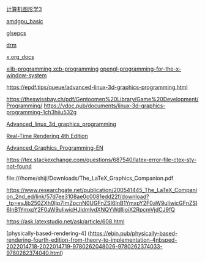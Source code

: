 [计算机图形学3](https://github.com/tiger8888/books-4/blob/master/%E3%80%8A%E8%AE%A1%E7%AE%97%E6%9C%BA%E5%9B%BE%E5%BD%A2%E5%AD%A6%E3%80%8B(%E7%AC%AC%E4%B8%89%E7%89%88).pdf)

[amdgpu_basic](https://www.olcf.ornl.gov/wp-content/uploads/2019/10/ORNL_Application_Readiness_Workshop-AMD_GPU_Basics.pdf )

[glsepcs](https://registry.khronos.org/OpenGL/specs/gl/)

[drm](https://dri.freedesktop.org/docs/drm/)

[x.org_docs](https://www.x.org/docs/)

[xlib-programming ](https://www.niksula.hut.fi/~jkirma/books/xlib.pdf)
[xcb-programming](https://www.x.org/releases/X11R7.6/doc/libxcb/tutorial/index.html)
[opengl-programming-for-the-x-window-system](https://vdoc.pub/download/opengl-programming-for-the-x-window-system-pctmgj1om5k0)

https://epdf.tips/queue/advanced-linux-3d-graphics-programming.html

https://theswissbay.ch/pdf/Gentoomen%20Library/Game%20Development/Programming/
https://vdoc.pub/documents/linux-3d-graphics-programming-1ch3hiiu532g


[Advanced_linux_3d_graphics_programming](https://nibmehub.com/opac-service/pdf/read/Advanced%20Linux%203D%20Graphics%20Programming.pdf)

[Real-Time Rendering 4th Edition ](https://blog.csdn.net/qq_26625581/article/details/122054608)

[Advanced_Graphics_Programming-EN](http://www.r-5.org/files/books/computers/algo-list/realtime-3d/Tom_McReynolds-Advanced_Graphics_Programming-EN.pdf)

https://tex.stackexchange.com/questions/687540/latex-error-file-ctex-sty-not-found

file:///home/shiji/Downloads/The_LaTeX_Graphics_Companion.pdf

https://www.researchgate.net/publication/200541445_The_LaTeX_Companion_2nd_ed/link/57d7ee3108ae0c0081edd22f/download?_tp=eyJjb250ZXh0Ijp7ImZpcnN0UGFnZSI6InB1YmxpY2F0aW9uIiwicGFnZSI6InB1YmxpY2F0aW9uIiwicHJldmlvdXNQYWdlIjoiX2RpcmVjdCJ9fQ

https://ask.latexstudio.net/ask/article/608.html

[physically-based-rendering-4] (https://ebin.pub/physically-based-rendering-fourth-edition-from-theory-to-implementation-4nbsped-2022014718-2022014719-9780262048026-9780262374033-9780262374040.html)

